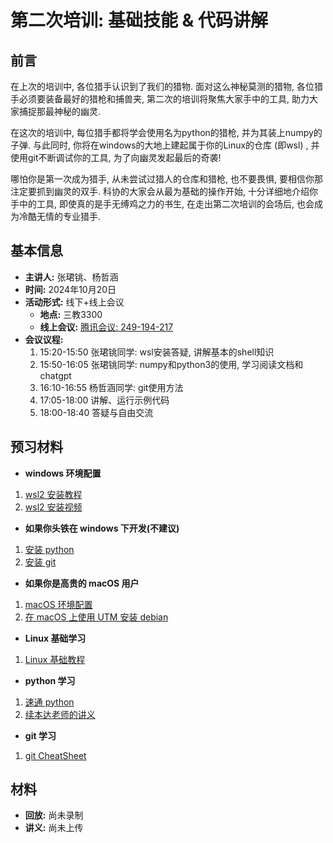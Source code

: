 # 第二次培训: 基础技能 & 代码讲解

## 前言

在上次的培训中, 各位猎手认识到了我们的猎物. 面对这么神秘莫测的猎物, 各位猎手必须要装备最好的猎枪和捕兽夹, 第二次的培训将聚焦大家手中的工具, 助力大家捕捉那最神秘的幽灵.

在这次的培训中, 每位猎手都将学会使用名为python的猎枪, 并为其装上numpy的子弹. 与此同时, 你将在windows的大地上建起属于你的Linux的仓库 (即wsl) , 并使用git不断调试你的工具, 为了向幽灵发起最后的奇袭!

哪怕你是第一次成为猎手, 从未尝试过猎人的仓库和猎枪, 也不要畏惧, 要相信你那注定要抓到幽灵的双手. 科协的大家会从最为基础的操作开始, 十分详细地介绍你手中的工具, 即使真的是手无缚鸡之力的书生, 在走出第二次培训的会场后, 也会成为冷酷无情的专业猎手.

## 基本信息

- **主讲人:** 张珺铫、杨哲涵
- **时间:** 2024年10月20日
- **活动形式:** 线下+线上会议
  - **地点:** 三教3300
  - **线上会议:** [腾讯会议: 249-194-217](https://meeting.tencent.com/dm/Gv3W2aJeXWCg)
- **会议议程:**
  1. 15:20-15:50 张珺铫同学: wsl安装答疑, 讲解基本的shell知识
  2. 15:50-16:05 张珺铫同学: numpy和python3的使用, 学习阅读文档和chatgpt
  3. 16:10-16:55 杨哲涵同学: git使用方法
  4. 17:05-18:00 讲解、运行示例代码
  5. 18:00-18:40 答疑与自由交流

## 预习材料

- **windows 环境配置**
1. [wsl2 安装教程](https://physics-data.meow.plus/faq/env/windows/)
2. [wsl2 安装视频](https://hep.tsinghua.edu.cn/~orv/teaching/physics-data/WSL2Tutorial.mp4)

- **如果你头铁在 windows 下开发(不建议)**
1. [安装 python](https://www.digitalocean.com/community/tutorials/install-python-windows-10)
2. [安装 git](https://git-scm.com/downloads/win)

- **如果你是高贵的 macOS 用户**
1. [macOS 环境配置](https://physics-data.meow.plus/faq/env/mac/)
2. [在 macOS 上使用 UTM 安装 debian](https://hep.tsinghua.edu.cn/~orv/teaching/physics-data/UTM_Debian-12_arm64.webm)

- **Linux 基础学习**
1. [Linux 基础教程](https://hep.tsinghua.edu.cn/~orv/teaching/physics-data/IT-2023-6-Linux-Tutorial.pdf)

- **python 学习**
1. [速通 python](https://learnxinyminutes.com/docs/python/)
2. [续本达老师的讲义](https://hep.tsinghua.edu.cn/~orv/teaching/physics-data/note.pdf)

- **git 学习**
1. [git CheatSheet](https://education.github.com/git-cheat-sheet-education.pdf)


## 材料

- **回放:** 尚未录制
- **讲义:** 尚未上传

